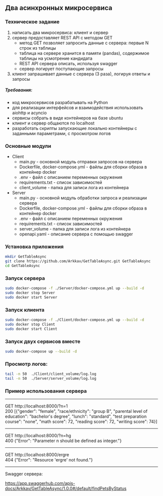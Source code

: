 ## Два асинхронных микросервиса
### Техническое задание
1. написать два микросервиса: клиент и сервер
2. сервер предоставляет REST API с методом GET
   - метод GET позволяет запросить данные с сервера: первые N строк из таблицы
   - таблица на сервере хранится в памяти (pandas), содержимое таблицы на усмотрение кандидата
   - REST API сервера описать, используя swagger
   - сервер логирует поступающие запросы
3. клиент запрашивает данные с сервера (3 раза), логируя ответы и запросы 
   
##### Требования:
   - код микросервисов разрабатывать на Python 
   - для реализации интерфейсов и взаимодействия использовать aiohttp и acyncio
   - сервисы собрать в виде контейнеров на базе ubuntu 
   - клиент и сервер общаются по localhost
   - разработать скрипты запускающие локально контейнеры с заданными параметрами, с просмотром логов

### Основные модули

- Client
    - main.py - основной модуль отправки запросов на сервера
    - Dockerfile, docker-compose.yml - файлы для сборки образа в контейнер docker
    - .env - файл с описанием переменных окружения
    - requirements.txt - список зависимостей
    - client_volume - папка для записи лога из контейнера
- Server
    - main.py - основной модуль обработки запроса и реализации сервера
    - Dockerfile, docker-compose.yml - файлы для сборки образа в контейнер docker
    - .env - файл с описанием переменных окружения
    - requirements.txt - список зависимостей
    - server_volume - папка для записи лога из контейнера
    - openapi.yaml - описание сервера с помощью swagger

### Установка приложения 
```bash
mkdir GetTableAsync
git clone https://github.com/Arkkav/GetTableAsync.git GetTableAsync
cd GetTableAsync
```

### Запуск сервера
```bash
sudo docker-compose -f ./Server/docker-compose.yml up --build -d
sudo docker stop Server
sudo docker start Server
```

### Запуск клиента
```bash
sudo docker-compose -f ./Client/docker-compose.yml up --build -d
sudo docker stop Client
sudo docker start Client
```

### Запуск двух сервисов вместе
```bash
sudo docker-compose up --build -d
```

### Просмотр логов:
```bash
tail -n 50  ./Client/client_volume/log.log
tail -n 50  ./Server/server_volume/log.log
```
### Пример использования сервера

---
GET http://localhost:8000/?n=1 \
200 
[{"gender": "female", 
"race/ethnicity": "group B", 
"parental level of education": "bachelor's degree", 
"lunch": "standard", 
"test preparation course": "none", 
"math score": 72, 
"reading score": 72, 
"writing score": 74}]

---
GET http://localhost:8000/?n=hg \
400 {"Error": "Parameter n should be defined as integer."}

---
GET http://localhost:8000/ergre \
404 {"Error": "Resource 'ergre' not found."}

---
Swagger сервера:

https://app.swaggerhub.com/apis-docs/Arkkav/GetTableAsync/1.0.0#/default/findPetsByStatus